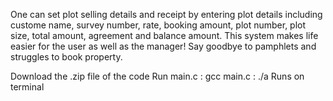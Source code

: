 One can set plot selling details and receipt by entering plot details including custome name, survey number, rate, booking amount, plot number, plot size, total amount, agreement and balance amount. This system makes life easier for the user as well as the manager! Say goodbye to pamphlets and struggles to book property.

Download the .zip file of the code
Run main.c : gcc main.c
           : ./a
Runs on terminal
        
